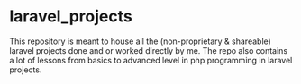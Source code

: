 # laravel_projects
This repository is meant to house all the (non-proprietary &amp; shareable) laravel projects done and or worked directly by me. The repo also contains a lot of lessons from basics to advanced level in php programming in laravel projects.
